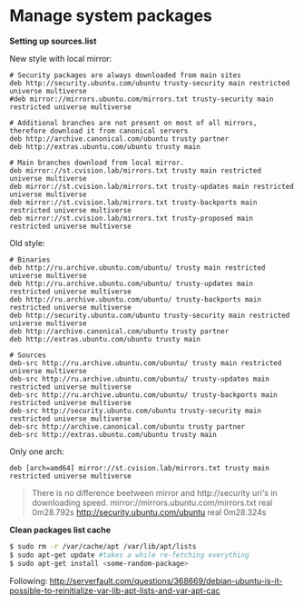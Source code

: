 # Manage system packages

**Setting up sources.list**

New style with local mirror:

```
# Security packages are always downloaded from main sites
deb http://security.ubuntu.com/ubuntu trusty-security main restricted universe multiverse
#deb mirror://mirrors.ubuntu.com/mirrors.txt trusty-security main restricted universe multiverse

# Additional branches are not present on most of all mirrors, therefore download it from canonical servers
deb http://archive.canonical.com/ubuntu trusty partner
deb http://extras.ubuntu.com/ubuntu trusty main

# Main branches download from local mirror.
deb mirror://st.cvision.lab/mirrors.txt trusty main restricted universe multiverse
deb mirror://st.cvision.lab/mirrors.txt trusty-updates main restricted universe multiverse
deb mirror://st.cvision.lab/mirrors.txt trusty-backports main restricted universe multiverse
deb mirror://st.cvision.lab/mirrors.txt trusty-proposed main restricted universe multiverse
```

Old style:

```
# Binaries
deb http://ru.archive.ubuntu.com/ubuntu/ trusty main restricted universe multiverse
deb http://ru.archive.ubuntu.com/ubuntu/ trusty-updates main restricted universe multiverse
deb http://ru.archive.ubuntu.com/ubuntu/ trusty-backports main restricted universe multiverse
deb http://security.ubuntu.com/ubuntu trusty-security main restricted universe multiverse
deb http://archive.canonical.com/ubuntu trusty partner
deb http://extras.ubuntu.com/ubuntu trusty main

# Sources
deb-src http://ru.archive.ubuntu.com/ubuntu/ trusty main restricted universe multiverse
deb-src http://ru.archive.ubuntu.com/ubuntu/ trusty-updates main restricted universe multiverse
deb-src http://ru.archive.ubuntu.com/ubuntu/ trusty-backports main restricted universe multiverse
deb-src http://security.ubuntu.com/ubuntu trusty-security main restricted universe multiverse
deb-src http://archive.canonical.com/ubuntu trusty partner
deb-src http://extras.ubuntu.com/ubuntu trusty main
```

Only one arch:

```
deb [arch=amd64] mirror://st.cvision.lab/mirrors.txt trusty main restricted universe multiverse
```

> There is no difference beetween mirror and http://security uri's in downloading speed.
> mirror://mirrors.ubuntu.com/mirrors.txt
> real	0m28.792s
> http://security.ubuntu.com/ubuntu
> real	0m28.324s

**Clean packages list cache**

```bash
$ sudo rm -r /var/cache/apt /var/lib/apt/lists
$ sudo apt-get update #takes a while re-fetching everything
$ sudo apt-get install <some-random-package>
```

Following: http://serverfault.com/questions/368669/debian-ubuntu-is-it-possible-to-reinitialize-var-lib-apt-lists-and-var-apt-cac
